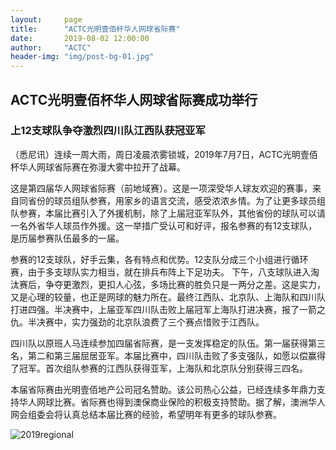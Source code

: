 ```yaml
---
layout:     page
title:      "ACTC光明壹佰杯华人网球省际赛"
date:       2019-08-02 12:00:00
author:     "ACTC"
header-img: "img/post-bg-01.jpg"
---
```


<h2>ACTC光明壹佰杯华人网球省际赛成功举行</h2>
<h3>上12支球队争夺激烈四川队江西队获冠亚军</h3>

<p>（悉尼讯）连续一周大雨，周日凌晨浓雾锁城，2019年7月7日，ACTC光明壹佰杯华人网球省际赛在弥漫大雾中拉开了战幕。</p>
<p>这是第四届华人网球省际赛（前地域赛）。这是一项深受华人球友欢迎的赛事，来自同省份的球员组队参赛，用家乡的语言交流，感受浓浓乡情。为了让更多球员组队参赛，本届比赛引入了外援机制，除了上届冠亚军队外，其他省份的球队可以请一名外省华人球员作外援。这一举措广受认可和好评，报名参赛的有12支球队，是历届参赛队伍最多的一届。</p>
<p>参赛的12支球队，好手云集，各有特点和优势。12支队分成三个小组进行循环赛，由于多支球队实力相当，就在排兵布阵上下足功夫。 下午，八支球队进入淘汰赛后，争夺更激烈，更扣人心弦，多场比赛的胜负只是一两分之差。这是实力，又是心理的较量，也正是网球的魅力所在。最终江西队、北京队、上海队和四川队打进四强。半决赛中，上届亚军四川队击败上届冠军上海队打进决赛，报了一箭之仇。半决赛中，实力强劲的北京队浪费了三个赛点惜败于江西队。</p>
<p>四川队以原班人马连续参加四届省际赛，是一支发挥稳定的队伍。第一届获得第三名，第二和第三届屈居亚军。本届比赛中，四川队击败了多支强队，如愿以偿赢得了冠军。首次组队参赛的江西队获得亚军，上海队和北京队分别获得三四名。</p>
<p>本届省际赛由光明壹佰地产公司冠名赞助。该公司热心公益，已经连续多年鼎力支持华人网球比赛。省际赛也得到澳保商业保险的积极支持赞助。据了解，澳洲华人网会组委会将认真总结本届比赛的经验，希望明年有更多的球队参赛。</p>

<div class="row text-center">
  <div class="col-xs-12 col-sm-12 col-md-12 col-lg-12">
    <img class="img-responsive" src="{{ site.baseurl }}/img/2019_regional_2.jpg" alt="2019regional" />
  </div>
</div>
